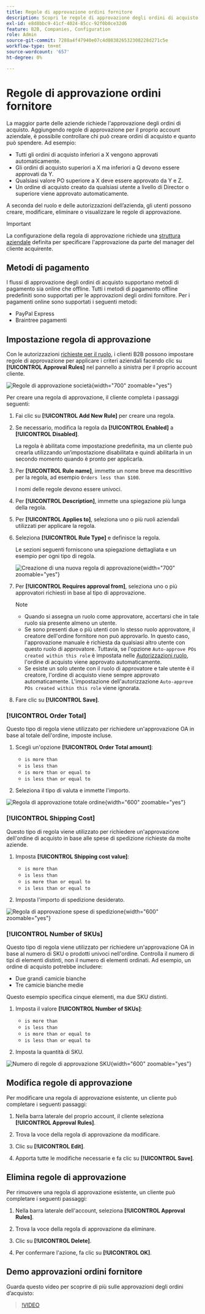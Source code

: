 ```yaml
---
title: Regole di approvazione ordini fornitore
description: Scopri le regole di approvazione degli ordini di acquisto e come gli amministratori aziendali possono definirle nella vetrina.
exl-id: e8d8bbc9-41cf-4024-85cc-92f0b0ce32d6
feature: B2B, Companies, Configuration
role: Admin
source-git-commit: 7288a4f47940e07c4d083826532308228d271c5e
workflow-type: tm+mt
source-wordcount: '657'
ht-degree: 0%

---
```


# Regole di approvazione ordini fornitore

La maggior parte delle aziende richiede l&#39;approvazione degli ordini di acquisto. Aggiungendo regole di approvazione per il proprio account aziendale, è possibile controllare chi può creare ordini di acquisto e quanto può spendere. Ad esempio:

* Tutti gli ordini di acquisto inferiori a X vengono approvati automaticamente.
* Gli ordini di acquisto superiori a X ma inferiori a Q devono essere approvati da Y.
* Qualsiasi valore PO superiore a X deve essere approvato da Y e Z.
* Un ordine di acquisto creato da qualsiasi utente a livello di Director o superiore viene approvato automaticamente.

A seconda del ruolo e delle autorizzazioni dell’azienda, gli utenti possono creare, modificare, eliminare o visualizzare le regole di approvazione.

>[!IMPORTANT]
>
>La configurazione della regola di approvazione richiede una [struttura aziendale](account-company-structure.md) definita per specificare l&#39;approvazione da parte del manager del cliente acquirente.

## Metodi di pagamento

I flussi di approvazione degli ordini di acquisto supportano metodi di pagamento sia online che offline. Tutti i metodi di pagamento offline predefiniti sono supportati per le approvazioni degli ordini fornitore. Per i pagamenti online sono supportati i seguenti metodi:

* PayPal Express
* Braintree pagamenti


## Impostazione regola di approvazione

Con le autorizzazioni [ richieste per il ruolo](account-company-roles-permissions.md), i clienti B2B possono impostare regole di approvazione per applicare i criteri aziendali facendo clic su **[!UICONTROL Approval Rules]** nel pannello a sinistra per il proprio account cliente.

![Regole di approvazione società](./assets/approval-rules.png){width="700" zoomable="yes"}

Per creare una regola di approvazione, il cliente completa i passaggi seguenti:

1. Fai clic su **[!UICONTROL Add New Rule]** per creare una regola.

1. Se necessario, modifica la regola da **[!UICONTROL Enabled]** a **[!UICONTROL Disabled]**.

   La regola è abilitata come impostazione predefinita, ma un cliente può crearla utilizzando un’impostazione disabilitata e quindi abilitarla in un secondo momento quando è pronto per applicarla.

1. Per **[!UICONTROL Rule name]**, immette un nome breve ma descrittivo per la regola, ad esempio `Orders less than $100`.

   I nomi delle regole devono essere univoci.

1. Per **[!UICONTROL Description]**, immette una spiegazione più lunga della regola.

1. Per **[!UICONTROL Applies to]**, seleziona uno o più ruoli aziendali utilizzati per applicare la regola.

1. Seleziona **[!UICONTROL Rule Type]** e definisce la regola.

   Le sezioni seguenti forniscono una spiegazione dettagliata e un esempio per ogni tipo di regola.

   ![Creazione di una nuova regola di approvazione](./assets/approval-rules-create.png){width="700" zoomable="yes"}

1. Per **[!UICONTROL Requires approval from]**, seleziona uno o più approvatori richiesti in base al tipo di approvazione.

   >[!NOTE]
   >
   >* Quando si assegna un ruolo come approvatore, accertarsi che in tale ruolo sia presente almeno un utente.
   >* Se sono presenti due o più utenti con lo stesso ruolo approvatore, il creatore dell&#39;ordine fornitore non può approvarlo. In questo caso, l&#39;approvazione manuale è richiesta da qualsiasi altro utente con questo ruolo di approvatore. Tuttavia, se l&#39;opzione `Auto-approve POs created within this role` è impostata nelle [Autorizzazioni ruolo](account-company-roles-permissions.md), l&#39;ordine di acquisto viene approvato automaticamente.
   >* Se esiste un solo utente con il ruolo di approvatore e tale utente è il creatore, l&#39;ordine di acquisto viene sempre approvato automaticamente. L&#39;impostazione dell&#39;autorizzazione `Auto-approve POs created within this role` viene ignorata.

1. Fare clic su **[!UICONTROL Save]**.

### [!UICONTROL Order Total]

Questo tipo di regola viene utilizzato per richiedere un&#39;approvazione OA in base al totale dell&#39;ordine, imposte incluse.

1. Scegli un&#39;opzione **[!UICONTROL Order Total amount]**:

   * `is more than`
   * `is less than`
   * `is more than or equal to`
   * `is less than or equal to`

1. Seleziona il tipo di valuta e immette l&#39;importo.

![Regola di approvazione totale ordine](./assets/approval-rules-order-total.png){width="600" zoomable="yes"}

### [!UICONTROL Shipping Cost]

Questo tipo di regola viene utilizzato per richiedere un&#39;approvazione dell&#39;ordine di acquisto in base alle spese di spedizione richieste da molte aziende.

1. Imposta **[!UICONTROL Shipping cost value]**:

   * `is more than`
   * `is less than`
   * `is more than or equal to`
   * `is less than or equal to`

1. Imposta l&#39;importo di spedizione desiderato.

![Regola di approvazione spese di spedizione](./assets/approval-rules-shipping-cost.png){width="600" zoomable="yes"}

### [!UICONTROL Number of SKUs]

Questo tipo di regola viene utilizzato per richiedere un&#39;approvazione OA in base al numero di SKU o prodotti univoci nell&#39;ordine. Controlla il numero di tipi di elementi distinti, non il numero di elementi ordinati. Ad esempio, un ordine di acquisto potrebbe includere:

* Due grandi camicie bianche
* Tre camicie bianche medie

Questo esempio specifica cinque elementi, ma due SKU distinti.

1. Imposta il valore **[!UICONTROL Number of SKUs]**:

   * `is more than`
   * `is less than`
   * `is more than or equal to`
   * `is less than or equal to`

1. Imposta la quantità di SKU.

![Numero di regole di approvazione SKU](./assets/approval-rules-number-skus.png){width="600" zoomable="yes"}

## Modifica regole di approvazione

Per modificare una regola di approvazione esistente, un cliente può completare i seguenti passaggi:

1. Nella barra laterale del proprio account, il cliente seleziona **[!UICONTROL Approval Rules]**.

1. Trova la voce della regola di approvazione da modificare.

1. Clic su **[!UICONTROL Edit]**.

1. Apporta tutte le modifiche necessarie e fa clic su **[!UICONTROL Save]**.

## Elimina regole di approvazione

Per rimuovere una regola di approvazione esistente, un cliente può completare i seguenti passaggi:

1. Nella barra laterale dell&#39;account, seleziona **[!UICONTROL Approval Rules]**.

1. Trova la voce della regola di approvazione da eliminare.

1. Clic su **[!UICONTROL Delete]**.

1. Per confermare l&#39;azione, fa clic su **[!UICONTROL OK]**.

## Demo approvazioni ordini fornitore

Guarda questo video per scoprire di più sulle approvazioni degli ordini d’acquisto:

>[!VIDEO](https://video.tv.adobe.com/v/3410766?quality=12&learn=on&captions=ita)
